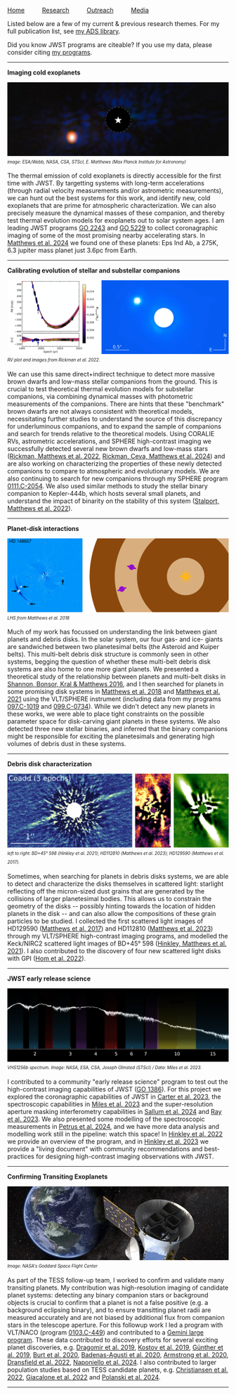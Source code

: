 [Home](index) &emsp; &emsp; [Research](research) &emsp; &emsp; [Outreach](outreach) &emsp; &emsp; [Media](media)
&emsp;

Listed below are a few of my current & previous research themes. For my full publication list, see [my ADS library](https://ui.adsabs.harvard.edu/public-libraries/3q9CQGufQNOelb8sO5DOpg).

Did you know JWST programs are citeable? If you use my data, please consider citing [my programs](https://ui.adsabs.harvard.edu/public-libraries/xFQUETUSR_-PVw69WskaFQ).

---
**Imaging cold exoplanets** 

[<img src="images/research/epsindab_nasa.png" alt="JWST images with an obscured star in the center, and a bright point source in the lower left" />](https://esawebb.org/news/weic2421/)
<sup><sub>*image: ESA/Webb, NASA, CSA, STScI, E. Matthews (Max Planck Institute for Astronomy)*</sub></sup>

The thermal emission of cold exoplanets is directly accessible for the first time with JWST. By targetting systems with long-term accelerations (through radial velocity measurements and/or astrometric measurements), we can hunt out the best systems for this work, and identify new, cold exoplanets that are prime for atmospheric characterization. We can also precisely measure the dynamical masses of these companion, and thereby test thermal evolution models for exoplanets out to solar system ages. I am leading JWST programs [GO 2243](https://www.stsci.edu/cgi-bin/get-proposal-info?id=2243&observatory=JWST&pi=1) and [GO 5229](https://www.stsci.edu/cgi-bin/get-proposal-info?id=5229&observatory=JWST&pi=1) to collect coronagraphic imaging of some of the most promising nearby accelerating stars. In [Matthews et al. 2024](https://www.nature.com/articles/s41586-024-07837-8) we found one of these planets: Eps Ind Ab, a 275K, 6.3 jupiter mass planet just 3.6pc from Earth.

---
**Calibrating evolution of stellar and substellar companions** 

[<img src="images/research/rickman22.png" alt="Two panels, showing on the left a radial velocity curve and on the right a high-contrast image with a visible stellar companion" />](https://ui.adsabs.harvard.edu/abs/2017ApJ...843L..12M/abstract)
<sup><sub>*RV plot and images from Rickman et al. 2022.*</sub></sup>

We can use this same direct+indirect technique to detect more massive brown dwarfs and low-mass stellar companions from the ground. This is crucial to test theoretical thermal evolution models for substellar companions, via combining dynamical masses with photometric measurements of the companions. There are hints that these "benchmark" brown dwarfs are not always consistent with theoretical models, necessitating further studies to understand the source of this discrepancy for underluminous companions, and to expand the sample of companions and search for trends relative to the theoretical models. Using CORALIE RVs, astrometric accelerations, and SPHERE high-contrast imaging we successfully detected several new brown dwarfs and low-mass stars ([Rickman, Matthews et al. 2022](https://ui.adsabs.harvard.edu/abs/2022A%26A...668A.140R/abstract), [Rickman, Ceva, Matthews et al. 2024](https://ui.adsabs.harvard.edu/abs/2024A%26A...684A..88R/abstract)) and are also working on characterizing the properties of these newly detected companions to compare to atmospheric and evolutionary models. We are also continuing to search for new companions through my SPHERE program [0111.C-2054](http://archive.eso.org/wdb/wdb/eso/approved_runs/query?tel=UT3&prog_id=111.24YA.001&period=111&remarks=%20).  We also used similar methods to study the stellar binary companion to Kepler-444b, which hosts several small planets, and understand the impact of binarity on the stability of this system ([Stalport, Matthews et al. 2022](https://ui.adsabs.harvard.edu/abs/2022A%26A...667A.128S/abstract)).

<!---
---

**Atmospheric studies with JWST spectroscopy:** Once we've detected these objects, we also want to characterize them! Free-floating brown dwarfs provide excellent analogs to giant exoplanet atmospheres, without some of the complications of having to remove light from a nearby star. I'm working with the MIRI Exoplanet GTO team to characterize cold nearby brown dwarfs, and will soon be leading a program to collect spectroscopy of the benchmark brown dwarf binary Eps Ind BA/BB over its full luminous range through JWST program [GO 5765](https://www.stsci.edu/cgi-bin/get-proposal-info?id=5765&observatory=JWST&pi=1).
-->

---
**Planet-disk interactions** 

[<img src="images/research/planetdisk.png" alt="High contrast image with several candidate companions masked, and a cartoon of two planets in a multi-belt debris disk" />](https://ui.adsabs.harvard.edu/abs/2018MNRAS.480.2757M/abstract)
<sup><sub>*LHS from Matthews et al. 2018*</sub></sup>

Much of my work has focussed on understanding the link between giant planets and debris disks. In the solar system, our four gas- and ice- giants are sandwiched between two planetesimal belts (the Asteroid and Kuiper belts). This multi-belt debris disk structure is commonly seen in other systems, begging the question of whether these multi-belt debris disk systems are also home to one more giant planets. We presented a theoretical study of the relationship between planets and multi-belt disks in [Shannon, Bonsor, Kral & Matthews 2016](https://ui.adsabs.harvard.edu/abs/2016MNRAS.462L.116S/abstract), and I then searched for planets in some promising disk systems in [Matthews et al. 2018](https://ui.adsabs.harvard.edu/abs/2018MNRAS.480.2757M/abstract) and [Matthews et al. 2021](https://ui.adsabs.harvard.edu/abs/2021AJ....161...78M/abstract) using the VLT/SPHERE instrument (including data from my programs [097.C-1019](http://archive.eso.org/wdb/wdb/eso/approved_runs/query?tel=UT3&prog_id=097.C-1019(A)&period=97&remarks=%20) and [099.C-0734](http://archive.eso.org/wdb/wdb/eso/approved_runs/query?tel=UT3&prog_id=099.C-0734(A)&period=99&remarks=%20)). While we didn't detect any new planets in these works, we were able to place tight constraints on the possible parameter space for disk-carving giant planets in these systems. We also detected three new stellar binaries, and inferred that the binary companions might be responsible for exciting the planetesimals and generating high volumes of debris dust in these systems.

---
**Debris disk characterization** 

[<img src="images/research/threedisks.png" alt="Three panels showing high-contrast images of debris disks" />](https://ui.adsabs.harvard.edu/abs/2017ApJ...843L..12M/abstract)
<sup><sub>*left to right: BD+45° 598 (Hinkley et al. 2021); HD112810 (Matthews et al. 2023); HD129590 (Matthews et al. 2017).*</sub></sup>

Sometimes, when searching for planets in debris disks systems, we are able to detect and characterize the disks themselves in scattered light: starlight reflecting off the micron-sized dust grains that are generated by the collisions of larger planetesimal bodies. This allows us to constrain the geometry of the disks -- possibly hinting towards the location of hidden planets in the disk -- and can also allow the compositions of these grain particles to be studied. I collected the first scattered light images of HD129590 ([Matthews et al. 2017](https://ui.adsabs.harvard.edu/abs/2017ApJ...843L..12M/abstract)) and HD112810 ([Matthews et al. 2023](https://ui.adsabs.harvard.edu/abs/2023A%26A...679A..58M/abstract)) through my VLT/SPHERE high-contrast imaging programs, and modelled the Keck/NIRC2 scattered light images of BD+45° 598 ([Hinkley, Matthews et al. 2021](https://ui.adsabs.harvard.edu/abs/2021ApJ...912..115H/abstract)). I also contributed to the discovery of four new scattered light disks with GPI ([Hom et al. 2022](https://ui.adsabs.harvard.edu/abs/2020AJ....159...31H/abstract)).

<!---
---

**The ISPY program:** I am a member of the NACO-ISPY (Imaging Survey for Planets around Young stars) program, a large program to "spy" planets in nearby protoplanetary & debris disks using NACO L' high-contrast imaging. A highlight of this work was a large study of 178 debris disks, to make predictions about the giant planets that are believed to be shaping these disks ([Pearce et al. 2022](https://ui.adsabs.harvard.edu/abs/2022A%26A...659A.135P/abstract)). Several of these targets are scheduled for JWST observations to search for those giant planets, including the remarkably eccentric HD53143 debris disk [Pearce & Matthews et al. program GO 3973](https://www.stsci.edu/cgi-bin/get-proposal-info?id=3973&observatory=JWST&pi=1). We also looked at the demographics of forming protoplanets, and the impact of extinction on the detectability of these objects [Cugno et al. 2023](https://ui.adsabs.harvard.edu/abs/2023A%26A...669A.145C/abstract).
-->

---
**JWST early release science** 

[<img src="images/research/vhs1256_crop.png" alt="Spectrum of VHS1256b" />](https://webbtelescope.org/contents/media/images/2023/105/01GVK7FNJ570WFZF0C0K4DW45Y)
<sup><sub>*VHS1256b spectrum. Image: NASA, ESA, CSA, Joseph Olmsted (STScI) / Data: Miles et al. 2023.*</sub></sup>

I contributed to a community "early release science" program to test out the high-contrast imaging capabilities of JWST ([GO 1386](https://www.stsci.edu/jwst/science-execution/approved-programs/dd-ers/program-1386)). For this project we explored the coronagraphic capabilities of JWST in [Carter et al. 2023](https://ui.adsabs.harvard.edu/abs/2023ApJ...951L..20C/abstract), the spectroscopic capabilities in [Miles et al. 2023](https://ui.adsabs.harvard.edu/abs/2023ApJ...946L...6M/abstract) and the super-resolution aperture masking interferometry capabilities in [Sallum et al. 2024](https://ui.adsabs.harvard.edu/abs/2024ApJ...963L...2S/abstract) and [Ray et al. 2023](https://ui.adsabs.harvard.edu/abs/2023arXiv231011508R/abstract). We also presented some modelling of the spectroscopic measurements in [Petrus et al. 2024](https://ui.adsabs.harvard.edu/abs/2024ApJ...966L..11P/abstract), and we have more data analysis and modelling work still in the pipeline: watch this space! In [Hinkley et al. 2022](https://ui.adsabs.harvard.edu/abs/2022PASP..134i5003H/abstract) we provide an overview of the program, and in [Hinkley et al. 2023](https://arxiv.org/abs/2301.07199) we provide a "living document" with community recommendations and best-practices for designing high-contrast imaging observations with JWST.

---
**Confirming Transiting Exoplanets** 

[<img src="images/research/tess_earth.png" alt="Mock-up image of the TESS satellite flying away from Earth" />](https://news.mit.edu/2019/tess-discovers-first-earth-sized-planet-0416)
<sup><sub>*Image: NASA's Goddard Space Flight Center*</sub></sup>

As part of the TESS follow-up team, I worked to confirm and validate many transiting planets. My contribution was high-resolution imaging of candidate planet systems: detecting any binary companion stars or background objects is crucial to confirm that a planet is not a false positive (e.g. a background eclipsing binary), and to ensure transitting planet radii are measured accurately and are not biased by additional flux from companion stars in the telescope aperture. For this followup work I led a program with VLT/NACO (program [0103.C-449](http://archive.eso.org/wdb/wdb/eso/approved_runs/query?tel=UT1&prog_id=0103.C-0449(A)&period=103&remarks=%20)) and contributed to a [Gemini large program](https://www.gemini.edu/observing/phase-i/llp/approved-llps/validating-tess-exoplanet-candidates). These data contributed to discovery efforts for several exciting planet discoveries, e.g. [Dragomir et al. 2019](https://ui.adsabs.harvard.edu/abs/2019ApJ...875L...7D/abstract), [Kostov et al. 2019](https://ui.adsabs.harvard.edu/abs/2019AJ....158...32K/abstract), [Günther et al. 2019](https://ui.adsabs.harvard.edu/abs/2019NatAs...3.1099G/abstract), [Burt et al. 2020](https://ui.adsabs.harvard.edu/abs/2020AJ....160..153B/abstract), [Badenas-Agusti et al. 2020](https://ui.adsabs.harvard.edu/abs/2020AJ....160..113B/abstract), [Armstrong et al. 2020](https://ui.adsabs.harvard.edu/abs/2020Natur.583...39A/abstract), [Dransfield et al. 2022](https://ui.adsabs.harvard.edu/abs/2022MNRAS.515.1328D/abstract), [Naponiello et al. 2024](https://ui.adsabs.harvard.edu/abs/2023Natur.622..255N/abstract). I also contributed to larger population studies based on TESS candidate planets, e.g. [Christiansen et al. 2022](https://ui.adsabs.harvard.edu/abs/2022AJ....163..244C/abstract), [Giacalone et al. 2022](https://ui.adsabs.harvard.edu/abs/2022AJ....163...99G/abstract) and [Polanski et al. 2024](https://ui.adsabs.harvard.edu/abs/2024ApJS..272...32P/abstract).

---


<!---
PI obs not noted: Keck/NIRC2 2.5 nights. 47/2020B N161; 2019B N113. 
-->

<!---
JWST co-I obs not noted
3337: Bardalez Gagliuffi https://www.stsci.edu/cgi-bin/get-proposal-info?id=3337&observatory=JWST&pi=1
4050: Carter I https://www.stsci.edu/cgi-bin/get-proposal-info?id=4050&observatory=JWST&pi=1
5835: Carter II https://www.stsci.edu/cgi-bin/get-proposal-info?id=5835&observatory=JWST&pi=1
6005: Biller https://www.stsci.edu/cgi-bin/get-proposal-info?id=6005&observatory=JWST&pi=1
6122: Bowens Rubin https://www.stsci.edu/cgi-bin/get-proposal-info?id=6122&observatory=JWST&pi=1
-->
